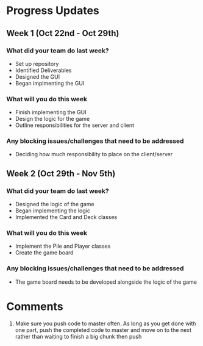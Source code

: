 # Progress Updates 

## Week 1 (Oct 22nd - Oct 29th)

### What did your team do last week?
* Set up repository
* Identified Deliverables
* Designed the GUI
* Began implmenting the GUI

### What will you do this week
* Finish implementing the GUI
* Design the logic for the game
* Outline responsibilities for the server and client

### Any blocking issues/challenges that need to be addressed
* Deciding how much responsibility to place on the client/server

## Week 2 (Oct 29th - Nov 5th)

### What did your team do last week?
* Designed the logic of the game
* Began implementing the logic 
* Implemented the Card and Deck classes

### What will you do this week
* Implement the Pile and Player classes
* Create the game board

### Any blocking issues/challenges that need to be addressed
* The game board needs to be developed alongside the logic of the game

# Comments
1. Make sure you push code to master often. As long as you get done with one part, push the completed code to master and move on to the next rather than waiting to finish a big chunk then push
